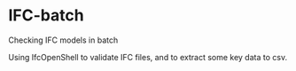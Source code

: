 # IFC-batch
Checking IFC models in batch

Using IfcOpenShell to validate IFC files, and to extract some key data to csv.

